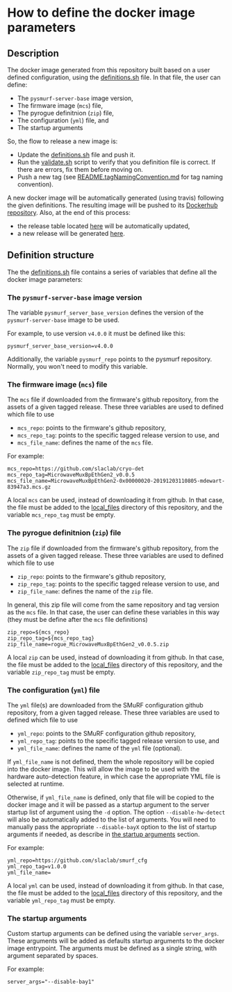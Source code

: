 # How to define the docker image parameters

## Description

The docker image generated from this repository built based on a user defined configuration, using the [definitions.sh](definitions.sh) file. In that file, the user can define:
- The `pysmurf-server-base` image version,
- The firmware image (`mcs`) file,
- The pyrogue definitnion (`zip`) file,
- The configuration (`yml`) file, and
- The startup arguments

So, the flow to release a new image is:
- Update the [definitions.sh](definitions.sh) file and push it.
- Run the [validate.sh](validate.sh) script to verify that you definition file is correct. If there are errors, fix them before moving on.
- Push a new tag (see [README.tagNamingConvention.md](README.tagNamingConvention.md) for tag naming convention).

A new docker image will be automatically generated (using travis) following the given definitions. The resulting image will be pushed to its [Dockerhub repository](https://hub.docker.com/r/tidair/pysmurf-server). Also, at the end of this process:
- the release table located [here](RELEASES.md) will be automatically updated,
- a new release will be generated [here](https://github.com/slaclab/pysmurf-stable-docker/releases).

## Definition structure

The the [definitions.sh](definitions.sh) file contains a series of variables that define all the docker image parameters:

### The `pysmurf-server-base` image version

The variable `pysmurf_server_base_version` defines the version of the `pysmurf-server-base` image to be used.

For example, to use version `v4.0.0` it must be defined like this:
```
pysmurf_server_base_version=v4.0.0
```

Additionally, the variable `pysmurf_repo` points to the pysmurf repository. Normally, you won't need to modify this variable.

### The firmware image (`mcs`) file

The `mcs` file if downloaded from the firmware's github repository, from the assets of a given tagged release. These three variables are used to defined which file to use

- `mcs_repo`: points to the firmware's github repository,
- `mcs_repo_tag`: points to the specific tagged release version to use, and
- `mcs_file_name`: defines the name of the `mcs` file.

For example:
```
mcs_repo=https://github.com/slaclab/cryo-det
mcs_repo_tag=MicrowaveMuxBpEthGen2_v0.0.5
mcs_file_name=MicrowaveMuxBpEthGen2-0x00000020-20191203110805-mdewart-83947a3.mcs.gz
```

A local `mcs` can be used, instead of downloading it from github. In that case, the file must be added to the [local_files](local_files) directory of this repository, and the variable `mcs_repo_tag` must be empty.

### The pyrogue definitnion (`zip`) file

The `zip` file if downloaded from the firmware's github repository, from the assets of a given tagged release. These three variables are used to defined which file to use

- `zip_repo`: points to the firmware's github repository,
- `zip_repo_tag`: points to the specific tagged release version to use, and
- `zip_file_name`: defines the name of the `zip` file.

In general, this zip file will come from the same repository and tag version as the `mcs` file. In that case, the user can define these variables in this way (they must be define after the `mcs` file definitions)
```
zip_repo=${mcs_repo}
zip_repo_tag=${mcs_repo_tag}
zip_file_name=rogue_MicrowaveMuxBpEthGen2_v0.0.5.zip
```

A local `zip` can be used, instead of downloading it from github. In that case, the file must be added to the [local_files](local_files) directory of this repository, and the variable `zip_repo_tag` must be empty.

### The configuration (`yml`) file

The `yml` file(s) are downloaded from the SMuRF configuration github repository, from a given tagged release. These three variables are used to defined which file to use

- `yml_repo`: points to the SMuRF configuration github repository,
- `yml_repo_tag`: points to the specific tagged release version to use, and
- `yml_file_name`: defines the name of the `yml` file (optional).

If `yml_file_name` is not defined, them the whole repository will be copied into the docker image. This will allow the image to be used with the hardware auto-detection feature, in which case the appropriate YML file is selected at runtime.

Otherwise, if `yml_file_name` is defined, only that file will be copied to the docker image and it will be passed as a startup argument to the server startup list of argument using the `-d` option. The option `--disable-hw-detect` will also be automatically added to the list of arguments. You will need to manually pass the appropriate `--disable-bayX` option to the list of startup arguments if needed, as describe in [the startup arguments](#the-startup-arguments) section.

For example:
```
yml_repo=https://github.com/slaclab/smurf_cfg
yml_repo_tag=v1.0.0
yml_file_name=
```

A local `yml` can be used, instead of downloading it from github. In that case, the file must be added to the [local_files](local_files) directory of this repository, and the variable `yml_repo_tag` must be empty.

### The startup arguments

Custom startup arguments can be defined using the variable `server_args`. These arguments will be added as defaults startup arguments to the docker image entrypoint. The arguments must be defined as a single string, with argument separated by spaces.

For example:
```
server_args="--disable-bay1"
```
